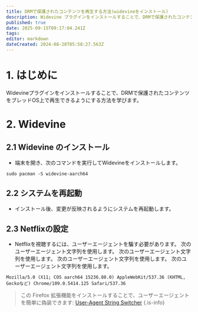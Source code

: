 ```yaml
---
title: DRMで保護されたコンテンツを再生する方法(widevineをインストール)
description: Widevine プラグインをインストールすることで、DRMで保護されたコンテンツをブレッドOS上で再生できるようにする方法を学びます。
published: true
date: 2025-09-15T09:17:04.241Z
tags:
editor: markdown
dateCreated: 2024-08-28T05:58:27.563Z
---
```


# 1. はじめに

Widevineプラグインをインストールすることで、DRMで保護されたコンテンツをブレッドOS上で再生できるようにする方法を学びます。

# 2. Widevine

## 2.1 Widevine のインストール

- 端末を開き、次のコマンドを実行してWidevineをインストールします。

```
sudo pacman -S widevine-aarch64
```

## 2.2 システムを再起動

- インストール後、変更が反映されるようにシステムを再起動します。

## 2.3 Netflixの設定

- Netflixを視聴するには、ユーザーエージェントを騙す必要があります。 次のユーザーエージェント文字列を使用します。 次のユーザーエージェント文字列を使用します。 次のユーザーエージェント文字列を使用します。 次のユーザーエージェント文字列を使用します。

```
Mozilla/5.0 (X11; COS aarch64 15236.80.0) AppleWebKit/537.36 (KHTML, Geckoなど) Chrome/109.0.5414.125 Safari/537.36
```

> この Firefox 拡張機能をインストールすることで、ユーザーエージェントを簡単に偽装できます: [User-Agent String Switcher](https://addons.mozilla.org/en-GB/firefox/addon/user-agent-string-switcher/)
> {.is-info}



